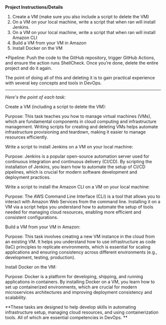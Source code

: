 **Project Instructions/Details**

1. Create a VM (make sure you also include a script to delete the VM)
2. On a VM on your local machine, write a script that when ran will install Jenkins.
3. On a VM on your local machine, write a script that when ran will install Amazon CLI
4. Build a VM from your VM in Amazon
5. Install Docker on the VM

   
*Pipeline: Push the code to the GitHub repository, trigger GitHub Actions, and ensure the action runs ShellCheck.
Once you’re done, delete the entire project and do it again. 

The point of doing all of this and deleting it is to gain practical experience with several key concepts and tools in DevOps. 


------------------------------------------------------------------

_Here's the point of each task:_

Create a VM (including a script to delete the VM):

Purpose: This task teaches you how to manage virtual machines (VMs), which are fundamental components in cloud computing and infrastructure management. Writing scripts for creating and deleting VMs helps automate infrastructure provisioning and teardown, making it easier to manage resources efficiently.


Write a script to install Jenkins on a VM on your local machine:

Purpose: Jenkins is a popular open-source automation server used for continuous integration and continuous delivery (CI/CD). By scripting the installation of Jenkins, you learn how to automate the setup of CI/CD pipelines, which is crucial for modern software development and deployment practices.

Write a script to install the Amazon CLI on a VM on your local machine:

Purpose: The AWS Command Line Interface (CLI) is a tool that allows you to interact with Amazon Web Services from the command line. Installing it on a VM via a script helps you understand how to automate the setup of tools needed for managing cloud resources, enabling more efficient and consistent configurations.


Build a VM from your VM in Amazon:

Purpose: This task involves creating a new VM instance in the cloud from an existing VM. It helps you understand how to use infrastructure as code (IaC) principles to replicate environments, which is essential for scaling applications and ensuring consistency across different environments (e.g., development, testing, production).


Install Docker on the VM:

Purpose: Docker is a platform for developing, shipping, and running applications in containers. By installing Docker on a VM, you learn how to set up containerized environments, which are crucial for modern microservices architectures and improving deployment consistency and scalability.




**These tasks are designed to help develop skills in automating infrastructure setup, managing cloud resources, and using containerization tools. All of which are essential competencies in DevOps. **
